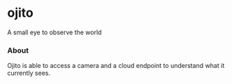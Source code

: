 # ojito

A small eye to observe the world

### About

Ojito is able to access a camera and a cloud endpoint to understand what it currently sees.

